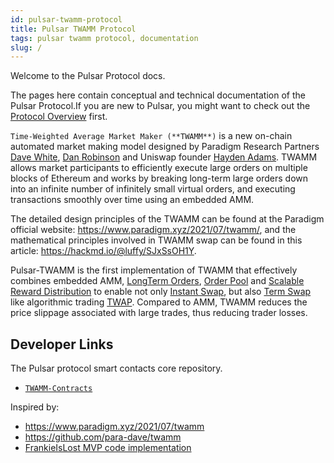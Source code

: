```yaml
---
id: pulsar-twamm-protocol
title: Pulsar TWAMM Protocol
tags: pulsar twamm protocol, documentation
slug: /
---
```


Welcome to the Pulsar Protocol docs.

The pages here contain conceptual and technical documentation of the Pulsar Protocol.If you are new to Pulsar, you might want to check out the [Protocol Overview](01-protocol-overview/01-introduction.md) first.

`Time-Weighted Average Market Maker (**TWAMM**)` is a new on-chain automated market making model designed by
Paradigm Research Partners [Dave White](https://twitter.com/_Dave__White_), [Dan Robinson](https://twitter.com/danrobinson) and Uniswap founder [Hayden Adams](https://twitter.com/haydenzadams). TWAMM allows market participants to efficiently execute large orders on multiple blocks of Ethereum and works by breaking long-term large orders down into an infinite number of infinitely small virtual orders, and executing transactions smoothly over time using an embedded AMM.

The detailed design principles of the TWAMM can be found at the Paradigm official website: <https://www.paradigm.xyz/2021/07/twamm/>, and the mathematical principles involved in TWAMM swap can be found in this article: <https://hackmd.io/@luffy/SJxSsOH1Y>.

Pulsar-TWAMM is the first implementation of TWAMM that effectively combines embedded AMM, [LongTerm Orders](./02-core-concepts/04-long-term-orders.md), [Order Pool](02-core-concepts/05-order-pool.md) and [Scalable Reward Distribution](https://uploads-ssl.webflow.com/5ad71ffeb79acc67c8bcdaba/5ad8d1193a40977462982470_scalable-reward-distribution-paper.pdf) to enable not only [Instant Swap](02-core-concepts/01-instant-swap.md), but also [Term Swap](02-core-concepts/02-term-swap.md) like algorithmic trading [TWAP](https://en.wikipedia.org/wiki/Time-weighted_average_price). Compared to AMM, TWAMM reduces the price slippage associated with large trades, thus reducing trader losses.

## Developer Links

The Pulsar protocol smart contacts core repository.

- [`TWAMM-Contracts`](https://github.com/PulsarSwap/TWAMM-Contracts)

<!-- The TWAMM SDK, which can assist developers when interacting with the Pulsar protocol can be found here.

- [`TWAMM-SDK`](https://github.com/PulsarSwap/TWAMM-SDK) -->

Inspired by:

- <https://www.paradigm.xyz/2021/07/twamm>
- <https://github.com/para-dave/twamm>
- [FrankieIsLost MVP code implementation](https://github.com/FrankieIsLost/TWAMM)
